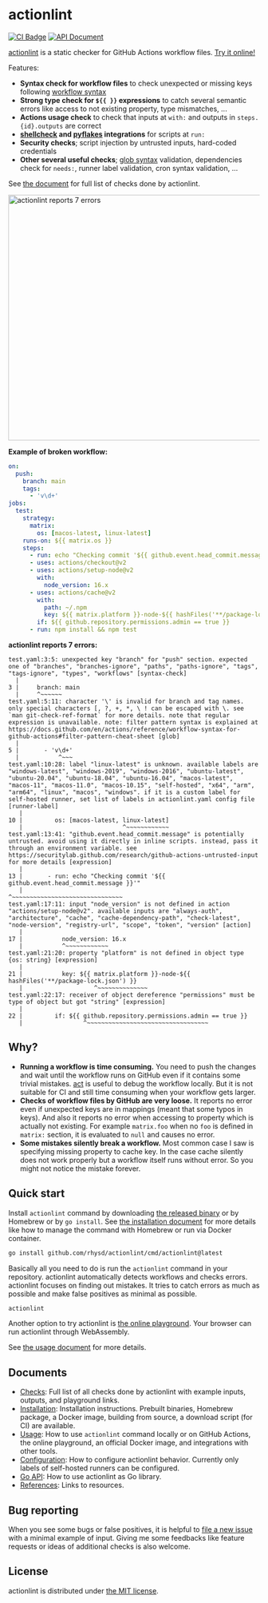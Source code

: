 actionlint
==========
[![CI Badge][]][CI]
[![API Document][api-badge]][apidoc]

[actionlint][repo] is a static checker for GitHub Actions workflow files. [Try it online!][playground]

Features:

- **Syntax check for workflow files** to check unexpected or missing keys following [workflow syntax][syntax-doc]
- **Strong type check for `${{ }}` expressions** to catch several semantic errors like access to not existing property,
  type mismatches, ...
- **Actions usage check** to check that inputs at `with:` and outputs in `steps.{id}.outputs` are correct
- **[shellcheck][] and [pyflakes][] integrations** for scripts at `run:`
- **Security checks**; script injection by untrusted inputs, hard-coded credentials
- **Other several useful checks**; [glob syntax][filter-pattern-doc] validation, dependencies check for `needs:`,
  runner label validation, cron syntax validation, ...

See [the document](docs/checks.md) for full list of checks done by actionlint.

<img src="https://github.com/rhysd/ss/blob/master/actionlint/main.gif?raw=true" alt="actionlint reports 7 errors" width="806" height="492"/>

**Example of broken workflow:**

```yaml
on:
  push:
    branch: main
    tags:
      - 'v\d+'
jobs:
  test:
    strategy:
      matrix:
        os: [macos-latest, linux-latest]
    runs-on: ${{ matrix.os }}
    steps:
      - run: echo "Checking commit '${{ github.event.head_commit.message }}'"
      - uses: actions/checkout@v2
      - uses: actions/setup-node@v2
        with:
          node_version: 16.x
      - uses: actions/cache@v2
        with:
          path: ~/.npm
          key: ${{ matrix.platform }}-node-${{ hashFiles('**/package-lock.json') }}
        if: ${{ github.repository.permissions.admin == true }}
      - run: npm install && npm test
```

**actionlint reports 7 errors:**

```
test.yaml:3:5: unexpected key "branch" for "push" section. expected one of "branches", "branches-ignore", "paths", "paths-ignore", "tags", "tags-ignore", "types", "workflows" [syntax-check]
  |
3 |     branch: main
  |     ^~~~~~~
test.yaml:5:11: character '\' is invalid for branch and tag names. only special characters [, ?, +, *, \ ! can be escaped with \. see `man git-check-ref-format` for more details. note that regular expression is unavailable. note: filter pattern syntax is explained at https://docs.github.com/en/actions/reference/workflow-syntax-for-github-actions#filter-pattern-cheat-sheet [glob]
  |
5 |       - 'v\d+'
  |           ^~~~
test.yaml:10:28: label "linux-latest" is unknown. available labels are "windows-latest", "windows-2019", "windows-2016", "ubuntu-latest", "ubuntu-20.04", "ubuntu-18.04", "ubuntu-16.04", "macos-latest", "macos-11", "macos-11.0", "macos-10.15", "self-hosted", "x64", "arm", "arm64", "linux", "macos", "windows". if it is a custom label for self-hosted runner, set list of labels in actionlint.yaml config file [runner-label]
   |
10 |         os: [macos-latest, linux-latest]
   |                            ^~~~~~~~~~~~~
test.yaml:13:41: "github.event.head_commit.message" is potentially untrusted. avoid using it directly in inline scripts. instead, pass it through an environment variable. see https://securitylab.github.com/research/github-actions-untrusted-input for more details [expression]
   |
13 |       - run: echo "Checking commit '${{ github.event.head_commit.message }}'"
   |                                         ^~~~~~~~~~~~~~~~~~~~~~~~~~~~~~~~
test.yaml:17:11: input "node_version" is not defined in action "actions/setup-node@v2". available inputs are "always-auth", "architecture", "cache", "cache-dependency-path", "check-latest", "node-version", "registry-url", "scope", "token", "version" [action]
   |
17 |           node_version: 16.x
   |           ^~~~~~~~~~~~~
test.yaml:21:20: property "platform" is not defined in object type {os: string} [expression]
   |
21 |           key: ${{ matrix.platform }}-node-${{ hashFiles('**/package-lock.json') }}
   |                    ^~~~~~~~~~~~~~~
test.yaml:22:17: receiver of object dereference "permissions" must be type of object but got "string" [expression]
   |
22 |         if: ${{ github.repository.permissions.admin == true }}
   |                 ^~~~~~~~~~~~~~~~~~~~~~~~~~~~~~~~~~~
```

## Why?

- **Running a workflow is time consuming.** You need to push the changes and wait until the workflow runs on GitHub even if
  it contains some trivial mistakes. [act][] is useful to debug the workflow locally. But it is not suitable for CI and still
  time consuming when your workflow gets larger.
- **Checks of workflow files by GitHub are very loose.** It reports no error even if unexpected keys are in mappings
  (meant that some typos in keys). And also it reports no error when accessing to property which is actually not existing.
  For example `matrix.foo` when no `foo` is defined in `matrix:` section, it is evaluated to `null` and causes no error.
- **Some mistakes silently break a workflow.** Most common case I saw is specifying missing property to cache key. In the
  case cache silently does not work properly but a workflow itself runs without error. So you might not notice the mistake
  forever.

## Quick start

Install `actionlint` command by downloading [the released binary][releases] or by Homebrew or by `go install`. See
[the installation document](docs/install.md) for more details like how to manage the command with Homebrew or run via Docker
container.

```sh
go install github.com/rhysd/actionlint/cmd/actionlint@latest
```

Basically all you need to do is run the `actionlint` command in your repository. actionlint automatically detects workflows and
checks errors. actionlint focuses on finding out mistakes. It tries to catch errors as much as possible and make false positives
as minimal as possible.

```sh
actionlint
```

Another option to try actionlint is [the online playground][playground]. Your browser can run actionlint through WebAssembly.

See [the usage document](docs/usage.md) for more details.

## Documents

- [Checks](docs/checks.md): Full list of all checks done by actionlint with example inputs, outputs, and playground links.
- [Installation](docs/install.md): Installation instructions. Prebuilt binaries, Homebrew package, a Docker image, building from
  source, a download script (for CI) are available.
- [Usage](docs/usage.md): How to use `actionlint` command locally or on GitHub Actions, the online playground, an official Docker
  image, and integrations with other tools.
- [Configuration](docs/config.md): How to configure actionlint behavior. Currently only labels of self-hosted runners can be
  configured.
- [Go API](docs/api.md): How to use actionlint as Go library.
- [References](docs/reference.md): Links to resources.

## Bug reporting

When you see some bugs or false positives, it is helpful to [file a new issue][issue-form] with a minimal example
of input. Giving me some feedbacks like feature requests or ideas of additional checks is also welcome.

## License

actionlint is distributed under [the MIT license](./LICENSE.txt).

[CI Badge]: https://github.com/rhysd/actionlint/workflows/CI/badge.svg?branch=main&event=push
[CI]: https://github.com/rhysd/actionlint/actions?query=workflow%3ACI+branch%3Amain
[api-badge]: https://pkg.go.dev/badge/github.com/rhysd/actionlint.svg
[apidoc]: https://pkg.go.dev/github.com/rhysd/actionlint
[repo]: https://github.com/rhysd/actionlint
[playground]: https://rhysd.github.io/actionlint/
[shellcheck]: https://github.com/koalaman/shellcheck
[pyflakes]: https://github.com/PyCQA/pyflakes
[act]: https://github.com/nektos/act
[syntax-doc]: https://docs.github.com/en/actions/reference/workflow-syntax-for-github-actions
[filter-pattern-doc]: https://docs.github.com/en/actions/reference/workflow-syntax-for-github-actions#filter-pattern-cheat-sheet
[issue-form]: https://github.com/rhysd/actionlint/issues/new
[releases]: https://github.com/rhysd/actionlint/releases

